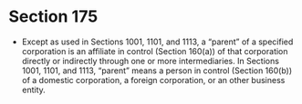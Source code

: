 # Section 175

- Except as used in Sections 1001, 1101, and 1113, a “parent” of a specified corporation is an affiliate in control (Section 160(a)) of that corporation directly or indirectly through one or more intermediaries. In Sections 1001, 1101, and 1113, “parent” means a person in control (Section 160(b)) of a domestic corporation, a foreign corporation, or an other business entity.